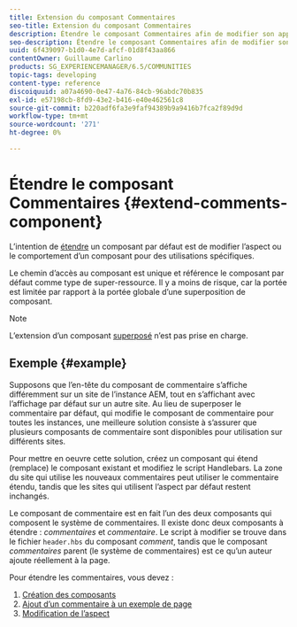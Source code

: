 ```yaml
---
title: Extension du composant Commentaires
seo-title: Extension du composant Commentaires
description: Étendre le composant Commentaires afin de modifier son apparence ou son comportement pour des utilisations spécifiques
seo-description: Étendre le composant Commentaires afin de modifier son apparence ou son comportement pour des utilisations spécifiques
uuid: 6f439097-b1d0-4e7d-afcf-01d8f43aa866
contentOwner: Guillaume Carlino
products: SG_EXPERIENCEMANAGER/6.5/COMMUNITIES
topic-tags: developing
content-type: reference
discoiquuid: a07a4690-0e47-4a76-84cb-96abdc70b835
exl-id: e57198cb-8fd9-43e2-b416-e40e462561c8
source-git-commit: b220adf6fa3e9faf94389b9a9416b7fca2f89d9d
workflow-type: tm+mt
source-wordcount: '271'
ht-degree: 0%

---
```


# Étendre le composant Commentaires {#extend-comments-component}

L’intention de [étendre](client-customize.md#extensions) un composant par défaut est de modifier l’aspect ou le comportement d’un composant pour des utilisations spécifiques.

Le chemin d’accès au composant est unique et référence le composant par défaut comme type de super-ressource. Il y a moins de risque, car la portée est limitée par rapport à la portée globale d’une superposition de composant.

>[!NOTE]
>
>L’extension d’un composant [superposé](client-customize.md#overlays) n’est pas prise en charge.

## Exemple {#example}

Supposons que l’en-tête du composant de commentaire s’affiche différemment sur un site de l’instance AEM, tout en s’affichant avec l’affichage par défaut sur un autre site. Au lieu de superposer le commentaire par défaut, qui modifie le composant de commentaire pour toutes les instances, une meilleure solution consiste à s’assurer que plusieurs composants de commentaire sont disponibles pour utilisation sur différents sites.

Pour mettre en oeuvre cette solution, créez un composant qui étend (remplace) le composant existant et modifiez le script Handlebars. La zone du site qui utilise les nouveaux commentaires peut utiliser le commentaire étendu, tandis que les sites qui utilisent l’aspect par défaut restent inchangés.

Le composant de commentaire est en fait l’un des deux composants qui composent le système de commentaires. Il existe donc deux composants à étendre : *commentaires* et *commentaire*. Le script à modifier se trouve dans le fichier `header.hbs` du composant *comment*, tandis que le composant *commentaires* parent (le système de commentaires) est ce qu’un auteur ajoute réellement à la page.

Pour étendre les commentaires, vous devez :

1. [Création des composants](extend-create-components.md)
1. [Ajout d’un commentaire à un exemple de page](extend-sample-page.md)
1. [Modification de l’aspect](extend-alter-appearance.md)
